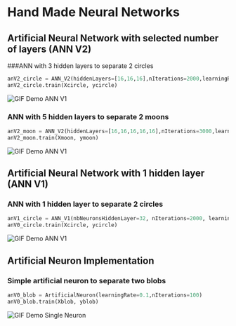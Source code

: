 # Hand Made Neural Networks

## Artificial Neural Network with selected number of layers (ANN V2)

###ANN with 3 hidden layers to separate 2 circles

```python
anV2_circle = ANN_V2(hiddenLayers=[16,16,16],nIterations=2000,learningRate=0.1)
anV2_circle.train(Xcircle, ycircle)
```

![GIF Demo ANN V1](https://raw.github.com/arthurbabin/NeuralNetwork/main/images/gif/ANN_V2_Circle.gif)

### ANN with 5 hidden layers to separate 2 moons

```python
anV2_moon = ANN_V2(hiddenLayers=[16,16,16,16,16],nIterations=3000,learningRate=0.1)
anV2_moon.train(Xmoon, ymoon)
```

![GIF Demo ANN V1](https://raw.github.com/arthurbabin/NeuralNetwork/main/images/gif/ANN_V2_Moon.gif)

## Artificial Neural Network with 1 hidden layer (ANN V1)

### ANN with 1 hidden layer to separate 2 circles

```python
anV1_circle = ANN_V1(nbNeuronsHiddenLayer=32, nIterations=2000, learningRate=0.1)
anV0_circle.train(Xcircle, ycircle)
```

![GIF Demo ANN V1](https://raw.github.com/arthurbabin/NeuralNetwork/main/images/gif/ANN_V1_Circle.gif)


## Artificial Neuron Implementation

### Simple artificial neuron to separate two blobs

```python
anV0_blob = ArtificialNeuron(learningRate=0.1,nIterations=100)
anV0_blob.train(Xblob, yblob)
```

![GIF Demo Single Neuron](https://raw.github.com/arthurbabin/NeuralNetwork/main/images/gif/AN_Blob.gif)
